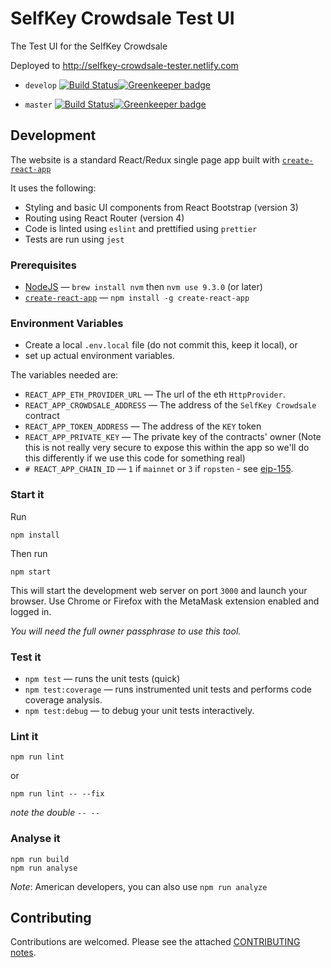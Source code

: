 # SelfKey Crowdsale Test UI

The Test UI for the SelfKey Crowdsale

Deployed to http://selfkey-crowdsale-tester.netlify.com

* `develop` [![Build Status](https://www.travis-ci.org/SelfKeyFoundation/crowdsale-tester.svg?branch=develop)](https://www.travis-ci.org/SelfKeyFoundation/crowdsale-tester)[![Greenkeeper badge](https://badges.greenkeeper.io/SelfKeyFoundation/crowdsale-tester.svg?branch=develop)](https://greenkeeper.io/)

* `master` [![Build Status](https://www.travis-ci.org/SelfKeyFoundation/crowdsale-tester.svg?branch=master)](https://www.travis-ci.org/SelfKeyFoundation/crowdsale-tester)[![Greenkeeper badge](https://badges.greenkeeper.io/SelfKeyFoundation/crowdsale-tester.svg?branch=master)](https://greenkeeper.io/)

## Development

The website is a standard React/Redux single page app built with [`create-react-app`](https://github.com/facebookincubator/create-react-app)


It uses the following:

* Styling and basic UI components from React Bootstrap (version 3)
* Routing using React Router (version 4)
* Code is linted using `eslint` and prettified using `prettier`
* Tests are run using `jest`

### Prerequisites

* [NodeJS](https://nodejs.org) — `brew install nvm` then `nvm use 9.3.0` (or later)
* [`create-react-app`](https://github.com/facebookincubator/create-react-app) — `npm install -g create-react-app`

### Environment Variables

* Create a local `.env.local` file (do not commit this, keep it local), or
* set up actual environment variables.

The variables needed are:

* `REACT_APP_ETH_PROVIDER_URL` — The url of the eth `HttpProvider`.
* `REACT_APP_CROWDSALE_ADDRESS` — The address of the `SelfKey Crowdsale` contract
* `REACT_APP_TOKEN_ADDRESS` — The address of the `KEY` token
* `REACT_APP_PRIVATE_KEY` — The private key of the contracts' owner (Note this is not really very secure to expose this within the app so we'll do this differently if we use this code for something real)
* `# REACT_APP_CHAIN_ID` — `1` if `mainnet` or `3` if `ropsten` - see [eip-155](https://github.com/ethereum/EIPs/blob/master/EIPS/eip-155.md).

### Start it

Run

    npm install

Then run

    npm start

This will start the development web server on port `3000` and launch your browser.  Use Chrome or Firefox with the MetaMask extension enabled and logged in.

*You will need the full owner passphrase to use this tool.*

### Test it

* `npm test` — runs the unit tests (quick)
* `npm test:coverage` — runs instrumented unit tests and performs code coverage analysis.
* `npm test:debug` — to debug your unit tests interactively.

### Lint it

    npm run lint

or

    npm run lint -- --fix

_note the double `-- --`_

### Analyse it

    npm run build
    npm run analyse

*Note*: American developers, you can also use `npm run analyze`

## Contributing

Contributions are welcomed. Please see the attached [CONTRIBUTING notes](CONTRIBUTING.md).
